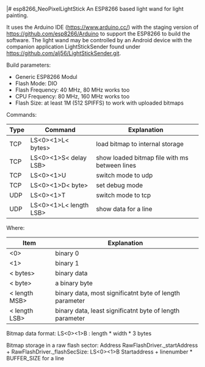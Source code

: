 |# esp8266_NeoPixelLightStick
An ESP8266 based light wand for light painting.

It uses the Arduino IDE (https://www.arduino.cc/) with the staging version of https://github.com/esp8266/Arduino to support the ESP8266 to build the software.
The light wand may be controlled by an Android device with the companion application LightStickSender found under https://github.com/alj56/LightStickSender.git.

Build parameters:
* Generic ESP8266 Modul
* Flash Mode: DIO
* Flash Frequency: 40 MHz, 80 MHz works too
* CPU Frequency: 80 MHz, 160 MHz works too
* Flash Size: at least 1M (512 SPIFFS) to work with uploaded bitmaps

Commands:

Type | Command                                   | Explanation
---- | ----------------------------------------- | -----------
TCP  | LS<0><1>L< bytes>                         | load bitmap to internal storage
TCP  | LS<0><1>S< delay LSB><delay MSB>          | show loaded bitmap file with <delay> ms between lines
TCP  | LS<0><1>U                                 | switch mode to udp
TCP  | LS<0><1>D< byte>                          | set debug mode
UDP  | LS<0><1>T                                 | switch mode to tcp
UDP  | LS<0><1>L< length LSB><length MSB><bytes> | show data for a line

Where:

Item          | Explanation
------------- | -----------
<0>           | binary 0
<1>           | binary 1
< bytes>      | binary data
< byte>       | a binary byte
< length MSB> | binary data, most significatnt byte of length parameter
< length LSB> | binary data, least significatnt byte of length parameter

Bitmap data format:
LS<0><1>B<width LSB><width MSB><height LSB><height MSB><bytes>
<bytes>: length * width * 3 bytes

Bitmap storage in a raw flash sector:
Address RawFlashDriver._startAddress + RawFlashDriver._flashSecSize:
  LS<0><1>B<width LSB><width MSB><height LSB><height MSB>
Startaddress + linenumber * BUFFER_SIZE
  <bytes> for a line
